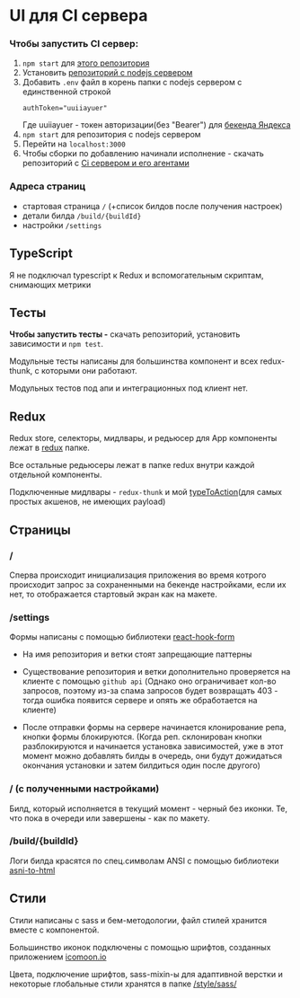 # UI для CI сервера

### Чтобы запустить CI сервер:

1. `npm start` для [этого репозитория](https://github.com/Super-Cereal/BlackWhiteNYellow)
2. Установить [репозиторий с nodejs сервером](https://github.com/Super-Cereal/CiServer)
3. Добавить `.env` файл в корень папки с nodejs сервером с единственной строкой
   ```JS
   authToken="uuiiayuer"
   ```
   Где uuiiayuer - токен авторизации(без "Bearer") для [бекенда Яндекса](https://shri.yandex/hw/api/index.html)
4. `npm start` для репозитория с nodejs сервером
5. Перейти на `localhost:3000`
6. Чтобы сборки по добавлению начинали исполнение - скачать репозиторий с [Ci сервером и его агентами](https://github.com/Super-Cereal/buildServer)

### Адреса страниц

- стартовая страница `/` (+список билдов после получения настроек)
- детали билда `/build/{buildId}`
- настройки `/settings`

## TypeScript

Я не подключал typescript к Redux и вспомогательным скриптам, снимающих метрики

## Тесты

**Чтобы запустить тесты -** скачать репозиторий, установить зависимости и `npm test`.

Модульные тесты написаны для большинства компонент и всех redux-thunk, с которыми они работают.

Модульных тестов под апи и интеграционных под клиент нет.

## Redux

Redux store, селекторы, мидлвары, и редьюсер для App компоненты лежат в [redux](https://github.com/Super-Cereal/BlackWhiteNYellow/tree/master/src/redux) папке.

Все остальные редьюсеры лежат в папке redux внутри каждой отдельной компоненты.

Подключенные мидлвары - `redux-thunk` и мой [typeToAction](https://github.com/Super-Cereal/BlackWhiteNYellow/blob/master/src/redux/middlewares.js)(для самых простых акшенов, не имеющих payload)

## Страницы

### /

Сперва происходит инициализация приложения во время котрого происходит запрос за сохраненными на бекенде настройками, если их нет, то отображается стартовый экран как на макете.

### /settings

Формы написаны с помощью библиотеки [react-hook-form](https://react-hook-form.com/api/useform)

- На имя репозитория и ветки стоят запрещающие паттерны

- Существование репозитория и ветки дополнительно проверяется на клиенте с помощью `github api` (Однако оно ограничивает кол-во запросов, поэтому из-за спама запросов будет возвращать 403 - тогда ошибка появится сервере и опять же обработается на клиенте)

- После отправки формы на сервере начинается клонирование репа, кнопки формы блокируются. (Когда реп. склонирован кнопки разблокируются и начинается установка зависимостей, уже в этот момент можно добавлять билды в очередь, они будут дожидаться окончания установки и затем билдиться один после другого)

### / (с полученными настройками)

Билд, который исполняется в текущий момент - черный без иконки. Те, что пока в очереди или завершены - как по макету.

### /build/{buildId}

Логи билда красятся по спец.символам ANSI с помощью библиотеки [asni-to-html](https://www.npmjs.com/package/ansi-to-html)

## Стили

Стили написаны с sass и бем-методологии, файл стилей хранится вместе с компонентой.

Большинство иконок подключены с помощью шрифтов, созданных приложением [icomoon.io](https://icomoon.io/app/)

Цвета, подключение шрифтов, sass-mixin-ы для адаптивной верстки и некоторые глобальные стили хранятся в папке [/style/sass/](https://github.com/Super-Cereal/BlackWhiteNYellow/tree/master/src/redux)
